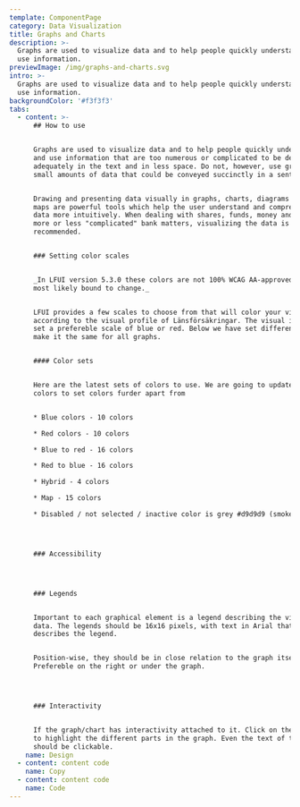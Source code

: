 ```yaml
---
template: ComponentPage
category: Data Visualization
title: Graphs and Charts
description: >-
  Graphs are used to visualize data and to help people quickly understand and
  use information.
previewImage: /img/graphs-and-charts.svg
intro: >-
  Graphs are used to visualize data and to help people quickly understand and
  use information.
backgroundColor: '#f3f3f3'
tabs:
  - content: >-
      ## How to use


      Graphs are used to visualize data and to help people quickly understand
      and use information that are too numerous or complicated to be described
      adequately in the text and in less space. Do not, however, use graphs for
      small amounts of data that could be conveyed succinctly in a sentence.


      Drawing and presenting data visually in graphs, charts, diagrams or even
      maps are powerful tools which help the user understand and comprehend the
      data more intuitively. When dealing with shares, funds, money and other
      more or less "complicated" bank matters, visualizing the data is often
      recommended.


      ### Setting color scales


      _In LFUI version 5.3.0 these colors are not 100% WCAG AA-approved, and are
      most likely bound to change._


      LFUI provides a few scales to choose from that will color your visual data
      according to the visual profile of Länsförsäkringar. The visual identity
      set a prefereble scale of blue or red. Below we have set different set to
      make it the same for all graphs.


      #### Color sets


      Here are the latest sets of colors to use. We are going to update the
      colors to set colors furder apart from 


      * Blue colors - 10 colors

      * Red colors - 10 colors

      * Blue to red - 16 colors

      * Red to blue - 16 colors

      * Hybrid - 4 colors

      * Map - 15 colors

      * Disabled / not selected / inactive color is grey #d9d9d9 (smoke).




      ### Accessibility




      ### Legends


      Important to each graphical element is a legend describing the visual
      data. The legends should be 16x16 pixels, with text in Arial that
      describes the legend.


      Position-wise, they should be in close relation to the graph itself.
      Prefereble on the right or under the graph.




      ### Interactivity


      If the graph/chart has interactivity attached to it. Click on the legends
      to highlight the different parts in the graph. Even the text of the legend
      should be clickable.
    name: Design
  - content: content code
    name: Copy
  - content: content code
    name: Code
---
```


